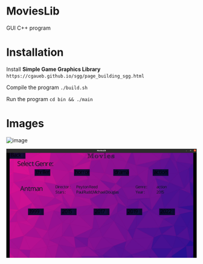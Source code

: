 # MoviesLib

GUI C++ program

# Installation

Install **Simple Game Graphics Library**
	`https://cgaueb.github.io/sgg/page_building_sgg.html`

Compile the program	
	`./build.sh`

Run the program
	`cd bin && ./main`
	
# Images

![image](/bin/assetes/movies2.png)

![image](/bin/assets/movies.png)

